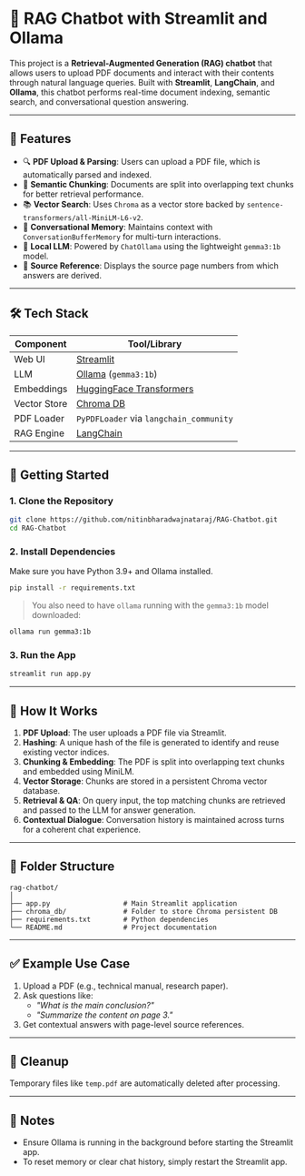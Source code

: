 
# 🧠 RAG Chatbot with Streamlit and Ollama

This project is a **Retrieval-Augmented Generation (RAG) chatbot** that allows users to upload PDF documents and interact with their contents through natural language queries. Built with **Streamlit**, **LangChain**, and **Ollama**, this chatbot performs real-time document indexing, semantic search, and conversational question answering.

---

## 📌 Features

- 🔍 **PDF Upload & Parsing**: Users can upload a PDF file, which is automatically parsed and indexed.
- 🧠 **Semantic Chunking**: Documents are split into overlapping text chunks for better retrieval performance.
- 📚 **Vector Search**: Uses `Chroma` as a vector store backed by `sentence-transformers/all-MiniLM-L6-v2`.
- 💬 **Conversational Memory**: Maintains context with `ConversationBufferMemory` for multi-turn interactions.
- 🤖 **Local LLM**: Powered by `ChatOllama` using the lightweight `gemma3:1b` model.
- 📄 **Source Reference**: Displays the source page numbers from which answers are derived.

---

## 🛠️ Tech Stack

| Component             | Tool/Library                                  |
|----------------------|-----------------------------------------------|
| Web UI               | [Streamlit](https://streamlit.io)             |
| LLM                  | [Ollama](https://ollama.com) (`gemma3:1b`)    |
| Embeddings           | [HuggingFace Transformers](https://huggingface.co) |
| Vector Store         | [Chroma DB](https://www.trychroma.com)        |
| PDF Loader           | `PyPDFLoader` via `langchain_community`       |
| RAG Engine           | [LangChain](https://www.langchain.com)        |

---

## 🚀 Getting Started

### 1. Clone the Repository

```bash
git clone https://github.com/nitinbharadwajnataraj/RAG-Chatbot.git
cd RAG-Chatbot
```

### 2. Install Dependencies

Make sure you have Python 3.9+ and Ollama installed.

```bash
pip install -r requirements.txt
```

> You also need to have `ollama` running with the `gemma3:1b` model downloaded:
```bash
ollama run gemma3:1b
```

### 3. Run the App

```bash
streamlit run app.py
```

---

## 🧪 How It Works

1. **PDF Upload**: The user uploads a PDF file via Streamlit.
2. **Hashing**: A unique hash of the file is generated to identify and reuse existing vector indices.
3. **Chunking & Embedding**: The PDF is split into overlapping text chunks and embedded using MiniLM.
4. **Vector Storage**: Chunks are stored in a persistent Chroma vector database.
5. **Retrieval & QA**: On query input, the top matching chunks are retrieved and passed to the LLM for answer generation.
6. **Contextual Dialogue**: Conversation history is maintained across turns for a coherent chat experience.

---

## 📁 Folder Structure

```
rag-chatbot/
│
├── app.py                  # Main Streamlit application
├── chroma_db/              # Folder to store Chroma persistent DB
├── requirements.txt        # Python dependencies
└── README.md               # Project documentation
```

---

## ✅ Example Use Case

1. Upload a PDF (e.g., technical manual, research paper).
2. Ask questions like:  
   - *"What is the main conclusion?"*  
   - *"Summarize the content on page 3."*
3. Get contextual answers with page-level source references.

---

## 🧹 Cleanup

Temporary files like `temp.pdf` are automatically deleted after processing.

---

## 📌 Notes

- Ensure Ollama is running in the background before starting the Streamlit app.
- To reset memory or clear chat history, simply restart the Streamlit app.
